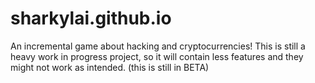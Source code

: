 # sharkylai.github.io
An incremental game about hacking and cryptocurrencies! This is still a heavy work in progress project, so it will contain less features and they might not work as intended. 
(this is still in BETA)
